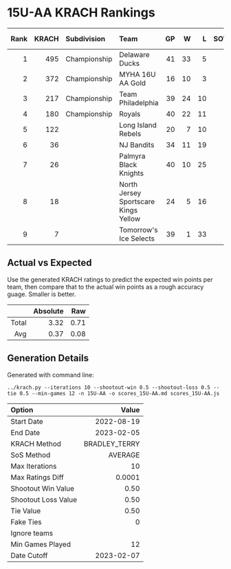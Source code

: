 # 15U-AA KRACH Rankings
Rank|KRACH|Subdivision|Team|GP|W|L|SOW|SOL|T|SoS|Exp Wins|Win Diff
---:|---:|:---|:---|---:|---:|---:|---:|---:|---:|---:|---:|---:
1|495|Championship|Delaware Ducks|41|33|5|3|0|0|154|33.5|-1.0
2|372|Championship|MYHA 16U AA Gold|16|10|3|1|2|0|300|11.2|-0.3
3|217|Championship|Team Philadelphia|39|24|10|3|2|0|183|26.6|0.1
4|180|Championship|Royals|40|22|11|3|4|0|271|25.7|0.2
5|122||Long Island Rebels|20|7|10|3|0|0|345|8.5|-0.0
6|36||NJ Bandits|34|11|19|1|3|0|192|13.7|0.7
7|26||Palmyra Black Knights|40|10|25|1|4|0|188|13.0|0.5
8|18||North Jersey Sportscare Kings Yellow|24|5|16|1|2|0|115|6.9|0.4
9|7||Tomorrow's Ice Selects|39|1|33|3|2|0|219|3.7|0.2

## Actual vs Expected
Use the generated KRACH ratings to predict the expected win points per team, then compare that to the actual win points as a rough accuracy guage. Smaller is better.

||Absolute|Raw
|---:|---:|---:
|Total|3.32|0.71
|Avg|0.37|0.08

## Generation Details

Generated with command line:
```
../krach.py --iterations 10 --shootout-win 0.5 --shootout-loss 0.5 --tie 0.5 --min-games 12 -n 15U-AA -o scores_15U-AA.md scores_15U-AA.js
```

| Option | Value |
| :----- | ----: |
| Start Date | 2022-08-19 |
| End Date | 2023-02-05 |
| KRACH Method | BRADLEY_TERRY |
| SoS Method | AVERAGE |
| Max Iterations | 10 |
| Max Ratings Diff | 0.0001 |
| Shootout Win Value | 0.50 |
| Shootout Loss Value | 0.50 |
| Tie Value | 0.50 |
| Fake Ties | 0 |
| Ignore teams |  |
| Min Games Played | 12 |
| Date Cutoff | 2023-02-07 |

